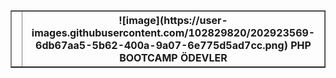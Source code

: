 <table border=1>
<td>
  <th>
    ![image](https://user-images.githubusercontent.com/102829820/202923569-6db67aa5-5b62-400a-9a07-6e775d5ad7cc.png)
     <b>PHP BOOTCAMP ÖDEVLER</b>
  </th>
</tr>

<table>
